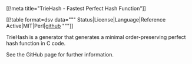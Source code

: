 [[!meta title="TrieHash - Fastest Perfect Hash Function"]]

[[!table format=dsv data="""
Status|License|Language|Reference
Active|MIT|Perl|[github](https://github.com/julian-klode/triehash)
"""]]

TrieHash is a generator that generates a minimal order-preserving perfect
hash function in C code.

See the GitHub page for further information.
